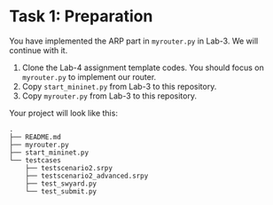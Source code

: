 # Task 1: Preparation

You have implemented the ARP part in `myrouter.py` in Lab-3. We will continue with it.

1. Clone the Lab-4 assignment template codes. You should focus on `myrouter.py` to implement our router.
2. Copy `start_mininet.py` from Lab-3 to this repository.
3. Copy `myrouter.py` from Lab-3 to this repository.

Your project will look like this:

```
.
├── README.md
├── myrouter.py
├── start_mininet.py
└── testcases
    ├── testscenario2.srpy
    ├── testscenario2_advanced.srpy
    ├── test_swyard.py
    └── test_submit.py
```
